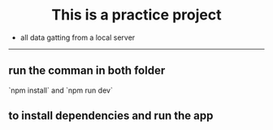 <h1 align="center">This is a practice project</h1>
<ul>
    <li>all data gatting from a local server</li>
</ul>
<hr/>
<h2>run the comman in both folder </h2> 
`npm install` and `npm run dev`
<h2>to install dependencies and run the app </h2>
